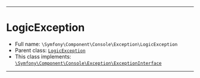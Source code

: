 ***

# LogicException

* Full name: `\Symfony\Component\Console\Exception\LogicException`
* Parent class: [`LogicException`](../../../../LogicException.md)
* This class implements:
  [`\Symfony\Component\Console\Exception\ExceptionInterface`](./ExceptionInterface.md)

***

